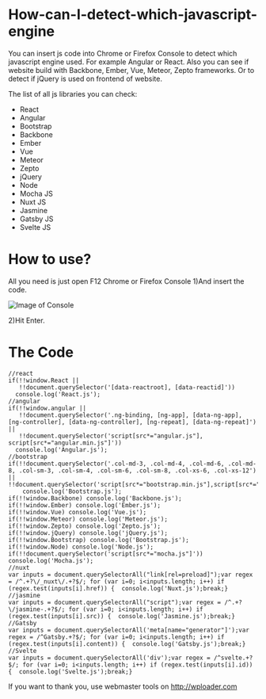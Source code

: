 # How-can-I-detect-which-javascript-engine
You can insert js code into Chrome or Firefox Console to detect which javascript engine used. For example Angular or React.  Also you can see if website build with Backbone, Ember, Vue, Meteor, Zepto frameworks. Or to detect if jQuery is used on frontend of website.

The list of all js libraries you can check:
* React
* Angular
* Bootstrap
* Backbone
* Ember
* Vue
* Meteor
* Zepto
* jQuery
* Node
* Mocha JS
* Nuxt JS
* Jasmine
* Gatsby JS
* Svelte JS

# How to use?
All you need is just open F12 Chrome or Firefox Console
1)And insert the code.

![Image of Console](https://wploader.com/other/github_images/console-detect-js-framework.png)

2)Hit Enter.

# The Code
	//react
	if(!!window.React ||
	   !!document.querySelector('[data-reactroot], [data-reactid]'))
	  console.log('React.js');
	//angular
	if(!!window.angular ||
	   !!document.querySelector('.ng-binding, [ng-app], [data-ng-app], [ng-controller], [data-ng-controller], [ng-repeat], [data-ng-repeat]') ||
	   !!document.querySelector('script[src*="angular.js"], script[src*="angular.min.js"]'))
	  console.log('Angular.js');
	//bootstrap
	if(!!document.querySelector('.col-md-3, .col-md-4, .col-md-6, .col-md-8, .col-sm-3, .col-sm-4, .col-sm-6, .col-sm-8, .col-xs-6, .col-xs-12') || !!document.querySelector('script[src*="bootstrap.min.js"],script[src*="bootstrap.bundle.min.js"],script[src*="bootstrap.js"]'))
		console.log('Bootstrap.js');
	if(!!window.Backbone) console.log('Backbone.js');
	if(!!window.Ember) console.log('Ember.js');
	if(!!window.Vue) console.log('Vue.js');
	if(!!window.Meteor) console.log('Meteor.js');
	if(!!window.Zepto) console.log('Zepto.js');
	if(!!window.jQuery) console.log('jQuery.js');
	if(!!window.Bootstrap) console.log('Bootstrap.js');
	if(!!window.Node) console.log('Node.js');
	if(!!document.querySelector('script[src*="mocha.js"]')) console.log('Mocha.js');
	//nuxt
	var inputs = document.querySelectorAll("link[rel=preload]");var regex = /^.+?\/_nuxt\/.+?$/; for (var i=0; i<inputs.length; i++) if (regex.test(inputs[i].href)) {  console.log('Nuxt.js');break;}
	//jasmine
	var inputs = document.querySelectorAll("script");var regex = /^.+?\/jasmine-.+?$/; for (var i=0; i<inputs.length; i++) if (regex.test(inputs[i].src)) {  console.log('Jasmine.js');break;}
	//Gatsby
	var inputs = document.querySelectorAll('meta[name="generator"]');var regex = /^Gatsby.+?$/; for (var i=0; i<inputs.length; i++) if (regex.test(inputs[i].content)) {  console.log('Gatsby.js');break;}
	//Svelte
	var inputs = document.querySelectorAll('div');var regex = /^svelte.+?$/; for (var i=0; i<inputs.length; i++) if (regex.test(inputs[i].id)) {  console.log('Svelte.js');break;}

If you want to thank you, use webmaster tools on http://wploader.com
